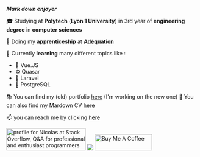 
 __*Mark down enjoyer*__  
   
 🎓 Studying at **Polytech** (**Lyon 1 University**) in 3rd year of **engineering degree** in **computer sciences**  
 
 👔 Doing my **apprenticeship** at [**Adéquation**](https://adequation.fr/) 
   
 🌱 Currently **learning** many different topics like :  
   - 👀 Vue.JS
   - ⚙️ Quasar 
   - 🔴 Laravel
   - 🐘 PostgreSQL

📚 You can find my (old) portfolio [here](https://nicolasguruphat.github.io/Nicolas-Guruphat-Website/) (I'm working on the new one)
📃 You can also find my Mardown CV [here](https://github.com/NicolasGuruphat/CV)

📫 you can reach me by clicking [here](mailto:nicolas.guruphat@gmail.com)

<a href="https://stackoverflow.com/users/19390218/nicolas"><img src="https://stackoverflow.com/users/flair/19390218.png" width="208" height="58" alt="profile for Nicolas at Stack Overflow, Q&amp;A for professional and enthusiast programmers" title="profile for Nicolas at Stack Overflow, Q&amp;A for professional and enthusiast programmers"></a>
<img src="https://www.codewars.com/users/Nicolas%20Guruphat/badges/large">
<a href="https://www.buymeacoffee.com/nicolasguruphat" target="_blank"><img src="https://cdn.buymeacoffee.com/buttons/v2/default-yellow.png" alt="Buy Me A Coffee" style="height: 42px !important;width: 150px !important;" ></a>
